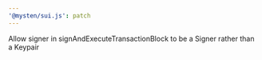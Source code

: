 ```yaml
---
'@mysten/sui.js': patch
---
```


Allow signer in signAndExecuteTransactionBlock to be a Signer rather than a Keypair
